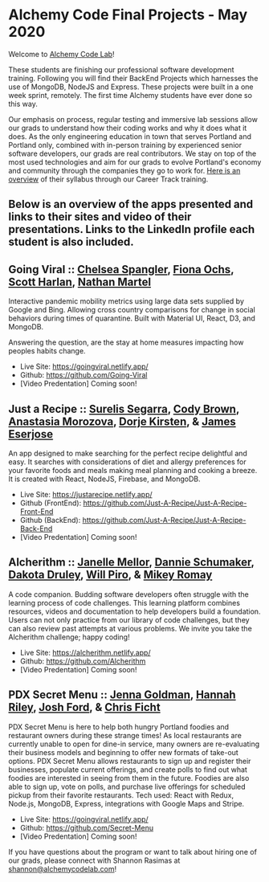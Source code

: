 # Alchemy Code Final Projects - May 2020

Welcome to [Alchemy Code Lab](https://www.alchemycodelab.com)! 

These students are finishing our professional software development training. Following you will find their BackEnd Projects which harnesses the use of MongoDB, NodeJS and Express. These projects were built in a one week sprint, remotely. The first time Alchemy students have ever done so this way. 

Our emphasis on process, regular testing and immersive lab sessions allow our grads to understand how their coding works and why it does what it does. As the only engineering education in town that serves Portland and Portland only, combined with in-person training by experienced senior software developers, our grads are real contributors. We stay on top of the most used technologies and aim for our grads to evolve Portland's economy and community through the companies they go to work for. [Here is an overview](https://docs.google.com/document/d/1RVKZ4wzOLJn5OeIE-94riRoJGLpwLRG1SuBdGY7sedg/edit?usp=sharing) of their syllabus through our Career Track training.  

## Below is an overview of the apps presented and links to their sites and video of their presentations. Links to the LinkedIn profile each student is also included.

## Going Viral :: [Chelsea Spangler](https://www.linkedin.com/in/chelseanspangler/), [Fiona Ochs](https://www.linkedin.com/in/fionaochs/), [Scott Harlan](https://www.linkedin.com/in/scottharlan-pnw/), [Nathan Martel](https://www.linkedin.com/in/nathanmartel/)
  
Interactive pandemic mobility metrics using large data sets supplied by Google and Bing. Allowing cross country comparisons for change in social behaviors during times of quarantine. Built with Material UI, React, D3, and MongoDB.

Answering the question, are the stay at home measures impacting how peoples habits change.

- Live Site: https://goingviral.netlify.app/
- Github: https://github.com/Going-Viral
- [Video Predentation] Coming soon!

## Just a Recipe :: [Surelis Segarra](https://www.linkedin.com/in/surelis-segarra-bbbba3186/), [Cody Brown](https://www.linkedin.com/in/codylylebrown/), [Anastasia Morozova](https://www.linkedin.com/in/morozova-anastasia/), [Dorje Kirsten](https://www.linkedin.com/in/dorjekirsten/), & [James Eserjose](https://www.linkedin.com/in/jamesreserjose/)

An app designed to make searching for the perfect recipe delightful and easy. It searches with considerations of diet and allergy preferences for your favorite foods and meals making meal planning and cooking a breeze.
It is created with  React, NodeJS, Firebase, and MongoDB.

- Live Site: https://justarecipe.netlify.app/
- Github (FrontEnd): https://github.com/Just-A-Recipe/Just-A-Recipe-Front-End
- Github (BackEnd): https://github.com/Just-A-Recipe/Just-A-Recipe-Back-End
- [Video Predentation] Coming soon!
  
## Alcherithm :: [Janelle Mellor](https://www.linkedin.com/in/janellemellor/), [Dannie Schumaker](https://www.linkedin.com/in/dannieschumaker/), [Dakota Druley](https://www.linkedin.com/in/dakota-druley/), [Will Piro](https://www.linkedin.com/in/willpiro/), & [Mikey Romay](https://www.linkedin.com/in/michaelromay/)

A code companion. Budding software developers often struggle with the learning process of code challenges. This learning platform combines resources, videos and documentation to help developers build a foundation. Users can not only practice from our library of code challenges, but they can also review past attempts at various problems. We invite you take the Alcherithm challenge; happy coding!

- Live Site: https://alcherithm.netlify.app/
- Github: https://github.com/Alcherithm
- [Video Predentation] Coming soon!

## PDX Secret Menu :: [Jenna Goldman](http://jennagoldman.com/), [Hannah Riley](https://www.linkedin.com/in/hannah-m-riley/), [Josh Ford](https://www.linkedin.com/in/thisisjoshford/), & [Chris Ficht](https://www.linkedin.com/in/chrisficht/)

PDX Secret Menu is here to help both hungry Portland foodies and restaurant owners during these strange times! As local restaurants are currently unable to open for dine-in service, many owners are re-evaluating their business models and beginning to offer new formats of take-out options. PDX Secret Menu allows restaurants to sign up and register their businesses, populate current offerings, and create polls to find out what foodies are interested in seeing from them in the future. Foodies are also able to sign up, vote on polls, and purchase live offerings for scheduled pickup from their favorite restaurants.
Tech used: React with Redux, Node.js, MongoDB, Express, integrations with Google Maps and Stripe.

 - Live Site: https://goingviral.netlify.app/
- Github: https://github.com/Secret-Menu
- [Video Predentation] Coming soon!


If you have questions about the program or want to talk about hiring one of our grads, please connect with Shannon Rasimas at shannon@alchemycodelab.com!
